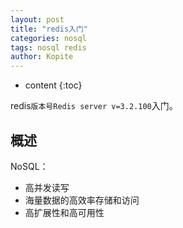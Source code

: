 ```yaml
---
layout: post
title: "redis入门"
categories: nosql
tags: nosql redis
author: Kopite
---
```


* content
{:toc}


redis`版本号Redis server v=3.2.100`入门。



## 概述

NoSQL：
* 高并发读写
* 海量数据的高效率存储和访问
* 高扩展性和高可用性



